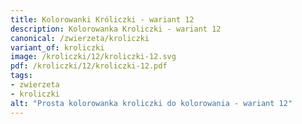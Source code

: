 ```yaml
---
title: Kolorowanki Króliczki - wariant 12
description: Kolorowanka Kroliczki - wariant 12
canonical: /zwierzeta/kroliczki
variant_of: kroliczki
image: /kroliczki/12/kroliczki-12.svg
pdf: /kroliczki/12/kroliczki-12.pdf
tags:
- zwierzeta
- kroliczki
alt: "Prosta kolorowanka kroliczki do kolorowania - wariant 12"
---
```

